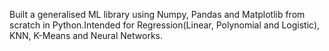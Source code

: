 Built a generalised ML library using Numpy, Pandas and Matplotlib
from scratch in Python.Intended for Regression(Linear, Polynomial and Logistic), KNN,
K-Means and Neural Networks.
